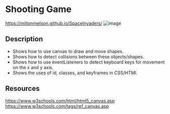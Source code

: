 # Shooting Game
https://miltonmelson.github.io/SpaceInvaders/
![image](https://user-images.githubusercontent.com/77636982/171310887-60fd4b67-1301-45fc-a48e-373ffe90864b.png)

## Description
- Shows how to use canvas to draw and move shapes.
- Shows how to detect collisions between these objects/shapes.
- Shows how to use eventListeners to detect keyboard keys for movement on the x and y axis. 
- Shows the uses of id, classes, and keyframes in CSS/HTMl.


## Resources
https://www.w3schools.com/html/html5_canvas.asp
https://www.w3schools.com/tags/ref_canvas.asp
